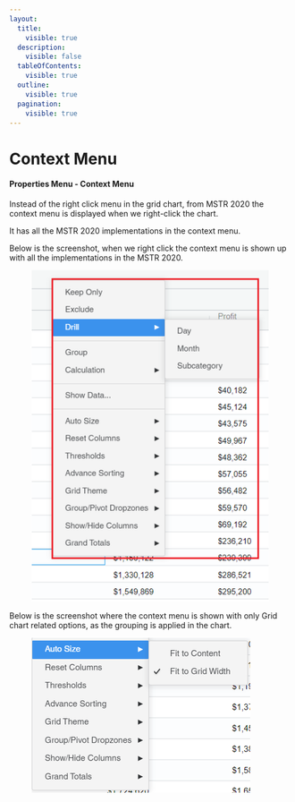 ```yaml
---
layout:
  title:
    visible: true
  description:
    visible: false
  tableOfContents:
    visible: true
  outline:
    visible: true
  pagination:
    visible: true
---
```


# Context Menu

#### Properties Menu - Context Menu <a href="#properties-menu---context-menu" id="properties-menu---context-menu"></a>

Instead of the right click menu in the grid chart, from MSTR 2020 the context menu is displayed when we right-click the chart.

It has all the MSTR 2020 implementations in the context menu.

Below is the screenshot, when we right click the context menu is shown up with all the implementations in the MSTR 2020.

<figure><img src="../.gitbook/assets/contextMenu1.png" alt=""><figcaption></figcaption></figure>

Below is the screenshot where the context menu is shown with only Grid chart related options, as the grouping is applied in the chart.

<figure><img src="../.gitbook/assets/contextMenu.png" alt=""><figcaption></figcaption></figure>

